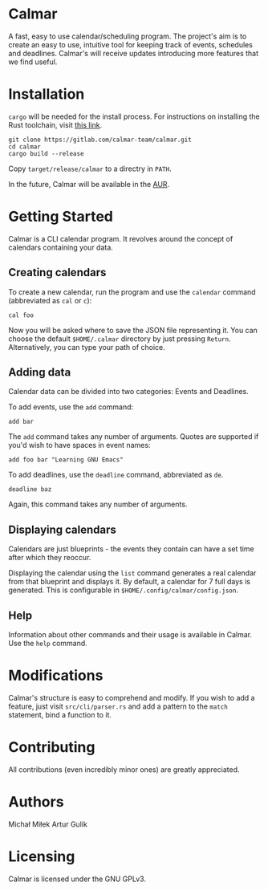 # Calmar
A fast, easy to use calendar/scheduling program.
The project's aim is to create an easy to use, intuitive tool for keeping track of events, schedules and deadlines.
Calmar's will receive updates introducing more features that we find useful.

# Installation
`cargo` will be needed for the install process. For instructions on installing the Rust toolchain, visit [this link](https://www.rust-lang.org/tools/install).
```
git clone https://gitlab.com/calmar-team/calmar.git
cd calmar
cargo build --release
```
Copy `target/release/calmar` to a directry in `PATH`.

In the future, Calmar will be available in the [AUR](https://aur.archlinux.org/).

# Getting Started
Calmar is a CLI calendar program. It revolves around the concept of calendars containing your data.

## Creating calendars
To create a new calendar, run the program and use the `calendar` command (abbreviated as `cal` or `c`):
```
cal foo
```
Now you will be asked where to save the JSON file representing it. 
You can choose the default `$HOME/.calmar` directory by just pressing `Return`. Alternatively, you can type your path of choice.

## Adding data
Calendar data can be divided into two categories: Events and Deadlines.

To add events, use the `add` command:
```
add bar
```
The `add` command takes any number of arguments. Quotes are supported if you'd wish to have spaces in event names:
```
add foo bar "Learning GNU Emacs"
```

To add deadlines, use the `deadline` command, abbreviated as `de`.
```
deadline baz
```
Again, this command takes any number of arguments.
## Displaying calendars
Calendars are just blueprints - the events they contain can have a set time after which they reoccur.

Displaying the calendar using the `list` command generates a real calendar from that blueprint and displays it.
By default, a calendar for 7 full days is generated. This is configurable in `$HOME/.config/calmar/config.json`.

## Help
Information about other commands and their usage is available in Calmar. Use the `help` command.

# Modifications
Calmar's structure is easy to comprehend and modify. If you wish to add a feature, just visit `src/cli/parser.rs` and add a pattern to the `match` statement, bind a function to it.

# Contributing
All contributions (even incredibly minor ones) are greatly appreciated.

# Authors
Michał Miłek
Artur Gulik

# Licensing
Calmar is licensed under the GNU GPLv3.
